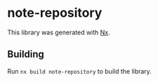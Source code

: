 # note-repository

This library was generated with [Nx](https://nx.dev).

## Building

Run `nx build note-repository` to build the library.

